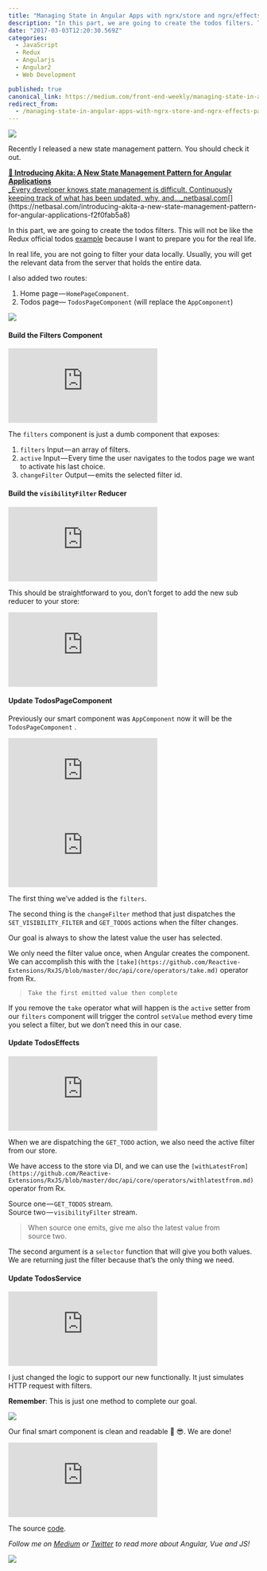```yaml
---
title: "Managing State in Angular Apps with ngrx/store and ngrx/effects (Part 3)"
description: "In this part, we are going to create the todos filters. This will not be like the Redux official todos example because I want to prepare you for the real life. In real life, you are not going to…"
date: "2017-03-03T12:20:30.569Z"
categories: 
  - JavaScript
  - Redux
  - Angularjs
  - Angular2
  - Web Development

published: true
canonical_link: https://medium.com/front-end-weekly/managing-state-in-angular-apps-with-ngrx-store-and-ngrx-effects-part-3-99fe2e0a7082
redirect_from:
  - /managing-state-in-angular-apps-with-ngrx-store-and-ngrx-effects-part-3-99fe2e0a7082
---
```


![](./asset-1.jpeg)

Recently I released a new state management pattern. You should check it out.

[**🚀 Introducing Akita: A New State Management Pattern for Angular Applications**  
_Every developer knows state management is difficult. Continuously keeping track of what has been updated, why, and…_netbasal.com](https://netbasal.com/introducing-akita-a-new-state-management-pattern-for-angular-applications-f2f0fab5a8 "https://netbasal.com/introducing-akita-a-new-state-management-pattern-for-angular-applications-f2f0fab5a8")[](https://netbasal.com/introducing-akita-a-new-state-management-pattern-for-angular-applications-f2f0fab5a8)

In this part, we are going to create the todos filters. This will not be like the Redux official todos [example](http://redux.js.org/docs/basics/ExampleTodoList.html) because I want to prepare you for the real life.

In real life, you are not going to filter your data locally. Usually, you will get the relevant data from the server that holds the entire data.

I also added two routes:

1.  Home page — `HomePageComponent`.
2.  Todos page— `TodosPageComponent` (will replace the `AppComponent`)

![](./asset-2.png)

#### Build the Filters Component

<Embed src="https://gist.github.com/NetanelBasal/010abd4425053ff4245f930e57e434a6.js" aspectRatio={0.357} caption="" />

The `filters` component is just a dumb component that exposes:

1.  `filters` Input — an array of filters.
2.  `active` Input — Every time the user navigates to the todos page we want to activate his last choice.
3.  `changeFilter` Output — emits the selected filter id.

#### Build the `visibilityFilter` Reducer

<Embed src="https://gist.github.com/NetanelBasal/db368f1bdb916b50e896022d96407bb5.js" aspectRatio={0.357} caption="" />

This should be straightforward to you, don’t forget to add the new sub reducer to your store:

<Embed src="https://gist.github.com/NetanelBasal/187640db2dba3b18be3912c81d9d4f2c.js" aspectRatio={0.357} caption="" />

#### Update TodosPageComponent

Previously our smart component was `AppComponent` now it will be the `TodosPageComponent` .

<Embed src="https://gist.github.com/NetanelBasal/1c6f75b74b92fbde6900fb9f38b0674a.js" aspectRatio={0.357} caption="" />

<Embed src="https://gist.github.com/NetanelBasal/1942929007089ccf15ae4a6a678289bf.js" aspectRatio={0.357} caption="" />

The first thing we’ve added is the `filters`.

The second thing is the `changeFilter` method that just dispatches the `SET_VISIBILITY_FILTER` and `GET_TODOS` actions when the filter changes.

Our goal is always to show the latest value the user has selected.

We only need the filter value once, when Angular creates the component. We can accomplish this with the `[take](https://github.com/Reactive-Extensions/RxJS/blob/master/doc/api/core/operators/take.md)` operator from Rx.

> `Take the first emitted value then complete`

If you remove the `take` operator what will happen is the `active` setter from our `filters` component will trigger the control `setValue` method every time you select a filter, but we don’t need this in our case.

#### Update TodosEffects

<Embed src="https://gist.github.com/NetanelBasal/ae61f5df3e9835585d610cfab565b0bd.js" aspectRatio={0.357} caption="" />

When we are dispatching the `GET_TODO` action, we also need the active filter from our store.

We have access to the store via DI, and we can use the `[withLatestFrom](https://github.com/Reactive-Extensions/RxJS/blob/master/doc/api/core/operators/withlatestfrom.md)` operator from Rx.

Source one — `GET_TODOS` stream.  
Source two — `visibilityFilter` stream.

> When source one emits, give me also the latest value from source two.

The second argument is a `selector` function that will give you both values. We are returning just the filter because that’s the only thing we need.

#### Update TodosService

<Embed src="https://gist.github.com/NetanelBasal/620884b2b12fe66b8ccd10cbbfaf8885.js" aspectRatio={0.357} caption="" />

I just changed the logic to support our new functionally. It just simulates HTTP request with filters.

**Remember**: This is just one method to complete our goal.

![](./asset-3.gif)

Our final smart component is clean and readable 💪 😎. We are done!

<Embed src="https://gist.github.com/NetanelBasal/f4951e4f10093915e951ac0592908a2c.js" aspectRatio={0.357} caption="" />

The source [code](https://github.com/NetanelBasal/ngrx-todos-full).

_Follow me on_ [_Medium_](https://medium.com/@NetanelBasal/) _or_ [_Twitter_](https://twitter.com/NetanelBasal) _to read more about Angular, Vue and JS!_

![](./asset-4.png)
